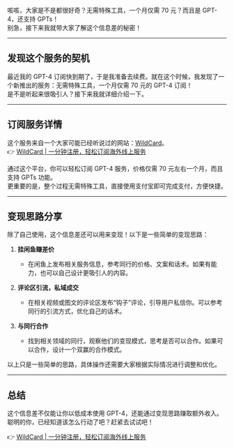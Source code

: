 咳咳，大家是不是都很好奇？无需特殊工具，一个月仅需 70 元？而且是 GPT-4，还支持 GPTs！  
别急，接下来我就带大家了解这个信息差的秘密！

---

## 发现这个服务的契机

最近我的 GPT-4 订阅快到期了，于是我准备去续费。就在这个时候，我发现了一个新推出的服务：无需特殊工具，一个月仅需 70 元的 GPT-4 订阅！  
是不是听起来很吸引人？接下来我就详细介绍一下。

---

## 订阅服务详情

这个服务来自一个大家可能已经听说过的网站：[WildCard](https://bit.ly/bewildcard)。  
👉 [WildCard | 一分钟注册，轻松订阅海外线上服务](https://bit.ly/bewildcard)

通过这个平台，你可以轻松订阅 GPT-4 服务，价格仅需 70 元左右一个月，而且支持 GPTs 功能。  
更重要的是，整个过程无需特殊工具，直接使用支付宝即可完成支付，方便快捷。

---

## 变现思路分享

除了自己使用，这个信息差还可以用来变现！以下是一些简单的变现思路：

1. **挂闲鱼赚差价**  
   - 在闲鱼上发布相关服务信息，参考同行的价格、文案和话术。如果有能力，也可以自己设计更吸引人的内容。

2. **评论区引流，私域成交**  
   - 在相关视频或图文的评论区发布“钩子”评论，引导用户私信你。可以参考同行的引流方式，优化自己的话术。

3. **与同行合作**  
   - 找到相关领域的同行，观察他们的变现模式，思考是否可以合作。如果可以合作，设计一个双赢的合作模式。

以上只是一些简单的思路，具体操作还需要大家根据实际情况进行调整和优化。

---

## 总结

这个信息差不仅能让你以低成本使用 GPT-4，还能通过变现思路赚取额外收入。  
聪明的你，已经知道该怎么行动了吧？赶紧去试试吧！

👉 [WildCard | 一分钟注册，轻松订阅海外线上服务](https://bit.ly/bewildcard)
